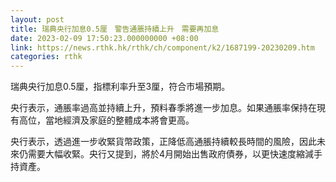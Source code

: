 ```yaml
---
layout: post
title: 瑞典央行加息0.5厘　警告通脹持續上升　需要再加息
date: 2023-02-09 17:50:23.000000000 +08:00
link: https://news.rthk.hk/rthk/ch/component/k2/1687199-20230209.htm
categories: rthk
---
```


瑞典央行加息0.5厘，指標利率升至3厘，符合市場預期。

央行表示，通脹率過高並持續上升，預料春季將進一步加息。如果通脹率保持在現有高位，當地經濟及家庭的整體成本將會更高。

央行表示，透過進一步收緊貨幣政策，正降低高通脹持續較長時間的風險，因此未來仍需要大幅收緊。央行又提到，將於4月開始出售政府債券，以更快速度縮減手持資產。
